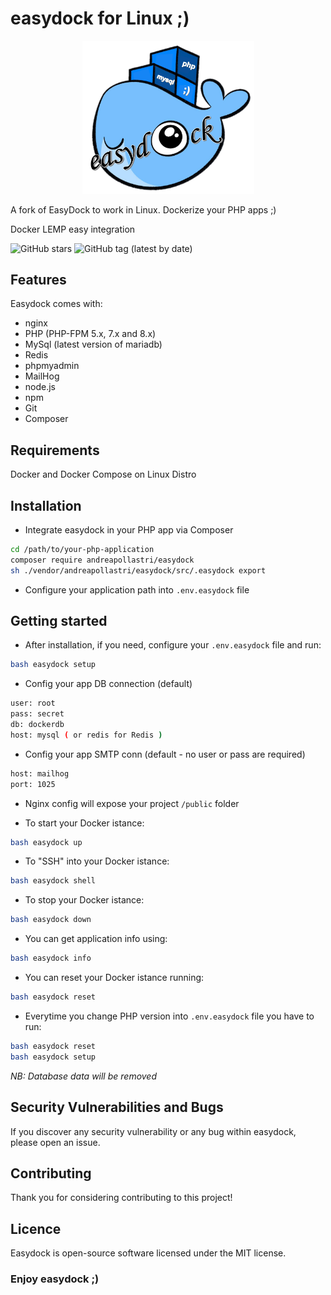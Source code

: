 # easydock for Linux ;)

<p align="center">
<img width="275px" alt="easydock" src="https://github.com/andreapollastri/easydock/blob/master/ed.png?raw=true">
</p>

A fork of EasyDock to work in Linux. Dockerize your PHP apps ;)

Docker LEMP easy integration

![GitHub stars](https://img.shields.io/github/stars/andreapollastri/easydock?style=social)
![GitHub tag (latest by date)](https://img.shields.io/github/v/tag/andreapollastri/easydock?label=version)

## Features

Easydock comes with:

- nginx
- PHP (PHP-FPM 5.x, 7.x and 8.x)
- MySql (latest version of mariadb)
- Redis
- phpmyadmin
- MailHog
- node.js
- npm
- Git
- Composer

## Requirements

Docker and Docker Compose on Linux Distro

## Installation

- Integrate easydock in your PHP app via Composer

```bash
cd /path/to/your-php-application
composer require andreapollastri/easydock
sh ./vendor/andreapollastri/easydock/src/.easydock export
```

- Configure your application path into `.env.easydock` file

## Getting started

- After installation, if you need, configure your `.env.easydock` file and run:

```bash
bash easydock setup
```

- Config your app DB connection (default)

```bash
user: root
pass: secret
db: dockerdb
host: mysql ( or redis for Redis )
```

- Config your app SMTP conn (default - no user or pass are required)

```bash
host: mailhog
port: 1025
```

- Nginx config will expose your project `/public` folder

- To start your Docker istance:

```bash
bash easydock up
```

- To "SSH" into your Docker istance:

```bash
bash easydock shell
```

- To stop your Docker istance:

```bash
bash easydock down
```

- You can get application info using:

```bash
bash easydock info
```

- You can reset your Docker istance running:

```bash
bash easydock reset
```

- Everytime you change PHP version into `.env.easydock` file you have to run:

```bash
bash easydock reset
bash easydock setup
```

_*NB: Database data will be removed*_

## Security Vulnerabilities and Bugs

If you discover any security vulnerability or any bug within easydock, please open an issue.

## Contributing

Thank you for considering contributing to this project!

## Licence

Easydock is open-source software licensed under the MIT license.

### Enjoy easydock ;)
